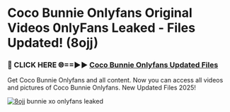 # Coco Bunnie Onlyfans Original Videos 0nlyFans Leaked - Files Updated! (8ojj)

<h3>🔴 CLICK HERE 🌐==►► <a href="https://tinyurl.com/2jnfzry5" rel="nofollow">Coco Bunnie Onlyfans Updated Files</a></h3>

Get Coco Bunnie Onlyfans and all content. Now you can access all videos and pictures of Coco Bunnie Onlyfans. New Updated Files 2025!

[![8ojj](https://i.imgur.com/GyGTBgg.gif)](https://tinyurl.com/2jnfzry5)
bunnie xo onlyfans leaked